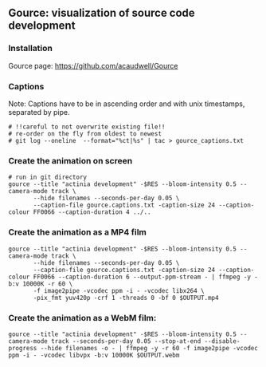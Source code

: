 ## Gource: visualization of source code development


### Installation

Gource page: https://github.com/acaudwell/Gource

### Captions

Note: Captions have to be in ascending order and with unix timestamps, separated by pipe.

```
# !!careful to not overwrite existing file!!
# re-order on the fly from oldest to newest
# git log --oneline  --format="%ct|%s" | tac > gource_captions.txt
```

### Create the animation on screen

```
# run in git directory
gource --title "actinia development" -$RES --bloom-intensity 0.5 --camera-mode track \
       --hide filenames --seconds-per-day 0.05 \
       --caption-file gource.captions.txt -caption-size 24 --caption-colour FF0066 --caption-duration 4 ../..
```


### Create the animation as a MP4 film

```
gource --title "actinia development" -$RES --bloom-intensity 0.5 --camera-mode track \
       --hide filenames --seconds-per-day 0.05 \
       --caption-file gource.captions.txt -caption-size 24 --caption-colour FF0066 --caption-duration 6 --output-ppm-stream - | ffmpeg -y -b:v 10000K -r 60 \
       -f image2pipe -vcodec ppm -i - -vcodec libx264 \
       -pix_fmt yuv420p -crf 1 -threads 0 -bf 0 $OUTPUT.mp4
```

### Create the animation as a WebM film:

```
gource --title "actinia development" -$RES --bloom-intensity 0.5 --camera-mode track --seconds-per-day 0.05 --stop-at-end --disable-progress --hide filenames -o - | ffmpeg -y -r 60 -f image2pipe -vcodec ppm -i - -vcodec libvpx -b:v 10000K $OUTPUT.webm
```

